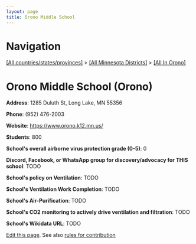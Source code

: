 ```yaml
---
layout: page
title: Orono Middle School
---
```

# Navigation

[[All countries/states/provinces]](../../..) > [[All Minnesota Districts]](../..) > [[All In Orono]](..)

# Orono Middle School (Orono)

**Address**: 1285 Duluth St, Long Lake, MN 55356

**Phone**: (952) 476-2003

**Website**: <https://www.orono.k12.mn.us/>

**Students**: 800

**School's overall airborne virus protection grade (0-5)**: 0

**Discord, Facebook, or WhatsApp group for discovery/advocacy for THIS school**: TODO

**School's policy on Ventilation**: TODO

**School's Ventilation Work Completion**: TODO

**School's Air-Purification**: TODO

**School's CO2 monitoring to actively drive ventilation and filtration**: TODO

**School's Wikidata URL**: TODO


[Edit this page](https://github.com/ventilate-schools/MN/edit/main/./Orono/Orono_Middle_School.md). See also [rules for contribution](../../../contribution-rules/)